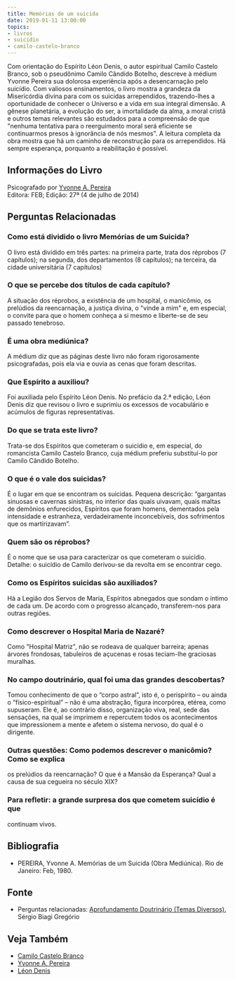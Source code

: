 ```yaml
---
title: Memórias de um suicida
date: 2019-01-11 13:00:00
topics: 
- livros
- suicidio
- camilo-castelo-branco
---
```


Com orientação do Espírito Léon Denis, o autor espiritual Camilo Castelo Branco,
sob o pseudônimo Camilo Cândido Botelho, descreve à médium Yvonne Pereira sua
dolorosa experiência após a desencarnação pelo suicídio. Com valiosos
ensinamentos, o livro mostra a grandeza da Misericórdia divina para com os
suicidas arrependidos, trazendo-lhes a oportunidade de conhecer o Universo e a
vida em sua integral dimensão. A gênese planetária, a evolução do ser, a
imortalidade da alma, a moral cristã e outros temas relevantes são estudados
para a compreensão de que "nenhuma tentativa para o reerguimento moral será
eficiente se continuarmos presos à ignorância de nós mesmos". A leitura completa
da obra mostra que há um caminho de reconstrução para os arrependidos. Há sempre
esperança, porquanto a reabilitação é possível.

## Informações do Livro
Psicografado por [Yvonne A. Pereira](/bio/yvonne-pereira)  
Editora: FEB; Edição: 27ª (4 de julho de 2014)


## Perguntas Relacionadas

### Como está dividido o livro Memórias de um Suicida?
O livro está dividido em três partes: na primeira parte, trata dos
réprobos (7 capítulos); na segunda, dos departamentos (8 capítulos); na
terceira, da cidade universitária (7 capítulos)

### O que se percebe dos títulos de cada capítulo?
A situação dos réprobos, a existência de um hospital, o manicômio, os
prelúdios da reencarnação, a justiça divina, o "vinde a mim" e, em
especial, o convite para que o homem conheça a si mesmo e liberte-se de
seu passado tenebroso.

### É uma obra mediúnica?
A médium diz que as páginas deste livro não foram rigorosamente
psicografadas, pois ela via e ouvia as cenas que foram descritas.

### Que Espírito a auxiliou?
Foi auxiliada pelo Espírito Léon Denis. No prefácio da 2.ª edição, Léon
Denis diz que revisou o livro e suprimiu os excessos de vocabulário e
acúmulos de figuras representativas.

### Do que se trata este livro?
Trata-se dos Espíritos que cometeram o suicídio e, em especial, do
romancista Camilo Castelo Branco, cuja médium preferiu substituí-lo por
Camilo Cândido Botelho.

### O que é o vale dos suicidas?
É o lugar em que se encontram os suicidas. Pequena descrição: “gargantas
sinuosas e cavernas sinistras, no interior das quais uivavam, quais
maltas de demônios enfurecidos, Espíritos que foram homens, dementados
pela intensidade e estranheza, verdadeiramente inconcebíveis, dos
sofrimentos que os martirizavam”.

### Quem são os réprobos?
É o nome que se usa para caracterizar os que cometeram o suicídio.
Detalhe: o suicídio de Camilo derivou-se da revolta em se encontrar
cego.

### Como os Espíritos suicidas são auxiliados?
Há a Legião dos Servos de Maria, Espíritos abnegados que sondam o íntimo
de cada um. De acordo com o progresso alcançado, transferem-nos para
outras regiões.

### Como descrever o Hospital Maria de Nazaré?
Como "Hospital Matriz", não se rodeava de qualquer barreira; apenas
árvores frondosas, tabuleiros de açucenas e rosas teciam-lhe graciosas
muralhas.

### No campo doutrinário, qual foi uma das grandes descobertas?
Tomou conhecimento de que o “corpo astral”, isto é, o perispírito – ou
ainda o “físico-espiritual” – não é uma abstração, figura incorpórea,
etérea, como supuseram. Ele é, ao contrário disso, organização viva,
real, sede das sensações, na qual se imprimem e repercutem todos os
acontecimentos que impressionem a mente e afetem o sistema nervoso, do
qual é o dirigente.

### Outras questões: Como podemos descrever o manicômio? Como se explica
os prelúdios da reencarnação? O que é a Mansão da Esperança? Qual a
causa de sua cegueira no século XIX?
### Para refletir: a grande surpresa dos que cometem suicídio é que
continuam vivos.

## Bibliografia
* PEREIRA, Yvonne A. Memórias de um Suicida (Obra Mediúnica). Rio de Janeiro: Feb, 1980.

## Fonte
* Perguntas relacionadas: [Aprofundamento Doutrinário (Temas Diversos)](https://sites.google.com/view/aprofundamentodoutrinario/memórias-de-um-suicida), Sérgio Biagi Gregório


## Veja Também
* [Camilo Castelo Branco](/bio/camilo-castelo-branco)
* [Yvonne A. Pereira](/bio/yvonne-pereira)
* [Léon Denis](/bio/leon-denis)


